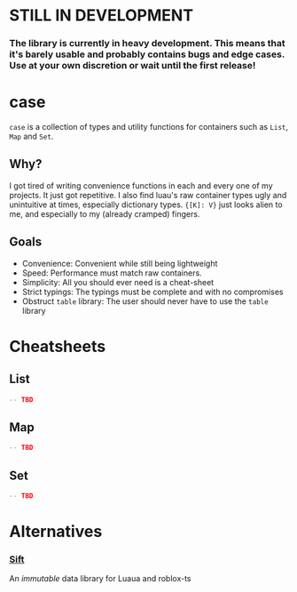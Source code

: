 # STILL IN DEVELOPMENT
### The library is currently in heavy development. This means that it's barely usable and probably contains bugs and edge cases. Use at your own discretion or wait until the first release!

# case
`case` is a collection of types and utility functions for containers such as `List`, `Map` and `Set`.
## Why?
I got tired of writing convenience functions in each and every one of my projects. It just got repetitive.
I also find luau's raw container types ugly and unintuitive at times, especially dictionary types. `{[K]: V}` just looks alien to me, and especially to my (already cramped) fingers.
## Goals
+ Convenience: Convenient while still being lightweight
+ Speed: Performance must match raw containers.
+ Simplicity: All you should ever need is a cheat-sheet
+ Strict typings: The typings must be complete and with no compromises
+ Obstruct `table` library: The user should never have to use the `table` library
# Cheatsheets
## List
```lua
-- TBD
```
## Map
```lua
-- TBD
```
## Set
```lua
-- TBD
```
# Alternatives
### [Sift](https://github.com/csqrl/sift)
An *immutable* data library for Luaua and roblox-ts